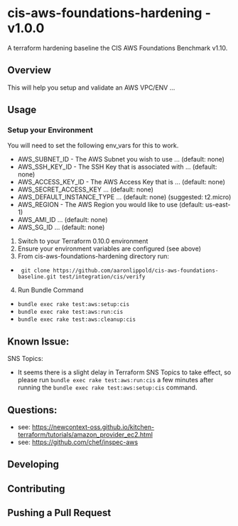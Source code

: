 # cis-aws-foundations-hardening - v1.0.0

A terraform  hardening baseline the CIS AWS Foundations Benchmark v1.10.

## Overview

This will help you setup and validate an AWS VPC/ENV ...

## Usage

### Setup your Environment  

You will need to set the following env_vars for this to work.

- AWS_SUBNET_ID - The AWS Subnet you wish to use ... (default: none)
- AWS_SSH_KEY_ID - The SSH Key that is associated with ... (default: none)
- AWS_ACCESS_KEY_ID - The AWS Access Key that is ... (default: none)
- AWS_SECRET_ACCESS_KEY ... (default: none)
- AWS_DEFAULT_INSTANCE_TYPE ... (default: none) (suggested: t2.micro)
- AWS_REGION - The AWS Region you would like to use (default: us-east-1)
- AWS_AMI_ID ... (default: none)
- AWS_SG_ID ... (default: none)  


1. Switch to your Terraform 0.10.0 environment  
2. Ensure your environment variables are configured (see above)  
3. From cis-aws-foundations-hardening directory run:
- ``` git clone https://github.com/aaronlippold/cis-aws-foundations-baseline.git test/integration/cis/verify```
4. Run Bundle Command
- ```bundle exec rake test:aws:setup:cis```
- ```bundle exec rake test:aws:run:cis```
- ```bundle exec rake test:aws:cleanup:cis```

## Known Issue:

SNS Topics:

- It seems there is a slight delay in Terraform SNS Topics to take effect, so please run ```bundle exec rake test:aws:run:cis``` a few minutes after running the ```bundle exec rake test:aws:setup:cis``` command.

## Questions:

- see: https://newcontext-oss.github.io/kitchen-terraform/tutorials/amazon_provider_ec2.html
- see: https://github.com/chef/inspec-aws

## Developing

## Contributing

## Pushing a Pull Request
